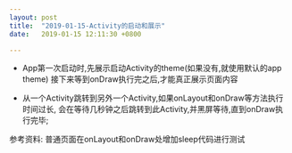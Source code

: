 ```yaml
---
layout: post
title:  "2019-01-15-Activity的启动和展示"
date:   2019-01-15 12:11:30 +0800

---
```


* App第一次启动时,先展示启动Activity的theme(如果没有,就使用默认的app theme)
接下来等到onDraw执行完之后,才能真正展示页面内容

* 从一个Activity跳转到另外一个Activity,如果onLayout和onDraw等方法执行时间过长,
会在等待几秒钟之后跳转到此Activity,并黑屏等待,直到onDraw执行完毕;


参考资料: 普通页面在onLayout和onDraw处增加sleep代码进行测试







